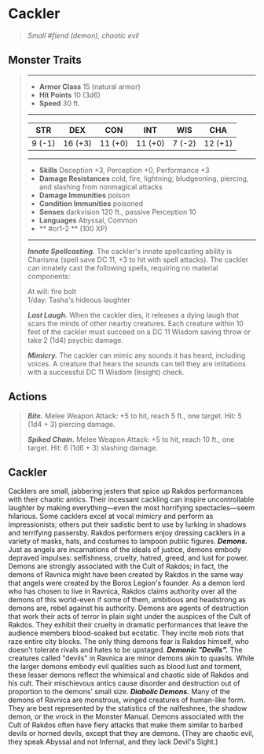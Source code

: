 # Cackler
>*Small #fiend (demon), chaotic evil*
## Monster Traits
>___
>- **Armor Class** 15 (natural armor)
>- **Hit Points** 10 (3d6)
>- **Speed** 30 ft.
>___
>|STR|DEX|CON|INT|WIS|CHA|
>|:---:|:---:|:---:|:---:|:---:|:---:|
>|9 (-1)|16 (+3)|11 (+0)|11 (+0)|7 (-2)|12 (+1)|
>___
>- **Skills** Deception +3, Perception +0, Performance +3
>- **Damage Resistances** cold, fire, lightning; bludgeoning, piercing, and slashing from nonmagical attacks
>- **Damage Immunities** poison
>- **Condition Immunities** poisoned
>- **Senses** darkvision 120 ft., passive Perception 10
>- **Languages** Abyssal, Common
>- ** #cr1-2 ** (100 XP)
>___
>***Innate Spellcasting.*** The cackler's innate spellcasting ability is Charisma (spell save DC 11, +3 to hit with spell attacks). The cackler can innately cast the following spells, requiring no material components:  
>
>At will: fire bolt  
>1/day: Tasha's hideous laughter  
>
>
>***Last Laugh.*** When the cackler dies, it releases a dying laugh that scars the minds of other nearby creatures. Each creature within 10 feet of the cackler must succeed on a DC 11 Wisdom saving throw or take 2 (1d4) psychic damage.  
>
>***Mimicry.*** The cackler can mimic any sounds it has heard, including voices. A creature that hears the sounds can tell they are imitations with a successful DC 11 Wisdom (Insight) check.  
>
## Actions
>***Bite.*** Melee Weapon Attack: +5 to hit, reach 5 ft., one target. Hit: 5 (1d4 + 3) piercing damage.  
>
>***Spiked Chain.*** Melee Weapon Attack: +5 to hit, reach 10 ft., one target. Hit: 6 (1d6 + 3) slashing damage.
## Cackler
Cacklers are small, jabbering jesters that spice up Rakdos performances with their chaotic antics. Their incessant cackling can inspire uncontrollable laughter by making everything—even the most horrifying spectacles—seem hilarious. Some cacklers excel at vocal mimicry and perform as impressionists; others put their sadistic bent to use by lurking in shadows and terrifying passersby. Rakdos performers enjoy dressing cacklers in a variety of masks, hats, and costumes to lampoon public figures.
***Demons.*** Just as angels are incarnations of the ideals of justice, demons embody depraved impulses: selfishness, cruelty, hatred, greed, and lust for power. Demons are strongly associated with the Cult of Rakdos; in fact, the demons of Ravnica might have been created by Rakdos in the same way that angels were created by the Boros Legion's founder. As a demon lord who has chosen to live in Ravnica, Rakdos claims authority over all the demons of this world-even if some of them, ambitious and headstrong as demons are, rebel against his authority.
Demons are agents of destruction that work their acts of terror in plain sight under the auspices of the Cult of Rakdos. They exhibit their cruelty in dramatic performances that leave the audience members blood-soaked but ecstatic. They incite mob riots that raze entire city blocks. The only thing demons fear is Rakdos himself, who doesn't tolerate rivals and hates to be upstaged.
***Demonic "Devils".*** The creatures called "devils" in Ravnica are minor demons akin to quasits. While the larger demons embody evil qualities such as blood lust and torment, these lesser demons reflect the whimsical and chaotic side of Rakdos and his cult. Their mischievous antics cause disorder and destruction out of proportion to the demons' small size.
***Diabolic Demons.*** Many of the demons of Ravnica are monstrous, winged creatures of human-like form. They are best represented by the statistics of the nalfeshnee, the shadow demon, or the vrock in the Monster Manual. Demons associated with the Cult of Rakdos often have fiery attacks that make them similar to barbed devils or horned devils, except that they are demons. (They are chaotic evil, they speak Abyssal and not Infernal, and they lack Devil's Sight.)